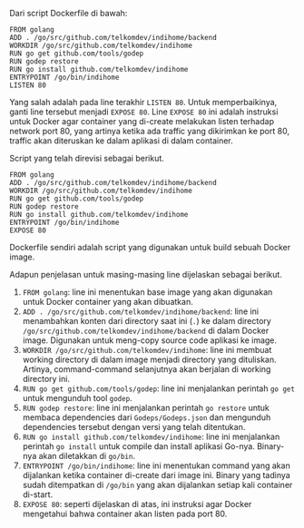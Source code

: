 ﻿Dari script Dockerfile di bawah:
```
FROM golang
ADD . /go/src/github.com/telkomdev/indihome/backend
WORKDIR /go/src/github.com/telkomdev/indihome
RUN go get github.com/tools/godep
RUN godep restore
RUN go install github.com/telkomdev/indihome
ENTRYPOINT /go/bin/indihome
LISTEN 80
```

Yang salah adalah pada line terakhir `LISTEN 80`. Untuk memperbaikinya, ganti line tersebut menjadi `EXPOSE 80`. Line `EXPOSE 80` ini adalah instruksi untuk Docker agar container yang di-create melakukan listen terhadap network port 80, yang artinya ketika ada traffic yang dikirimkan ke port 80, traffic akan diteruskan ke dalam aplikasi di dalam container.

Script yang telah direvisi sebagai berikut.
```
FROM golang
ADD . /go/src/github.com/telkomdev/indihome/backend
WORKDIR /go/src/github.com/telkomdev/indihome
RUN go get github.com/tools/godep
RUN godep restore
RUN go install github.com/telkomdev/indihome
ENTRYPOINT /go/bin/indihome
EXPOSE 80
```

Dockerfile sendiri adalah script yang digunakan untuk build sebuah Docker image.

Adapun penjelasan untuk masing-masing line dijelaskan sebagai berikut.
1. `FROM golang`: line ini menentukan base image yang akan digunakan untuk Docker container yang akan dibuatkan.
2. `ADD . /go/src/github.com/telkomdev/indihome/backend`: line ini menambahkan konten dari directory saat ini (`.`) ke dalam directory `/go/src/github.com/telkomdev/indihome/backend` di dalam Docker image. Digunakan untuk meng-copy source code aplikasi ke image.
3. `WORKDIR /go/src/github.com/telkomdev/indihome`: line ini membuat working directory di dalam image menjadi directory yang dituliskan. Artinya, command-command selanjutnya akan berjalan di working directory ini.
4. `RUN go get github.com/tools/godep`: line ini menjalankan perintah `go get` untuk mengunduh tool `godep`.
5. `RUN godep restore`: line ini menjalankan perintah `go restore` untuk membaca dependencies dari `Godeps/Godeps.json` dan mengunduh dependencies tersebut dengan versi yang telah ditentukan.
6. `RUN go install github.com/telkomdev/indihome`: line ini menjalankan perintah `go install` untuk compile dan install aplikasi Go-nya. Binary-nya akan diletakkan di `go/bin`.
7. `ENTRYPOINT /go/bin/indihome`: line ini menentukan command yang akan dijalankan ketika container di-create dari image ini. Binary yang tadinya sudah ditempatkan di `/go/bin` yang akan dijalankan setiap kali container di-start.
8. `EXPOSE 80`: seperti dijelaskan di atas, ini instruksi agar Docker mengetahui bahwa container akan listen pada port 80.
